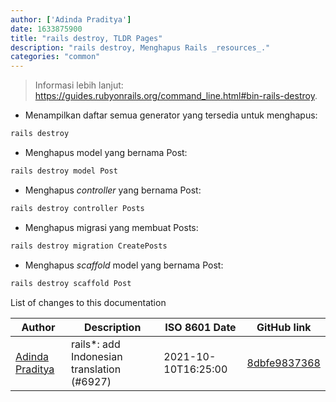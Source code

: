 ```yaml
---
author: ['Adinda Praditya']
date: 1633875900
title: "rails destroy, TLDR Pages"
description: "rails destroy, Menghapus Rails _resources_."
categories: "common"
---
```

> Informasi lebih lanjut: <https://guides.rubyonrails.org/command_line.html#bin-rails-destroy>.

- Menampilkan daftar semua generator yang tersedia untuk menghapus:

```bash
rails destroy
```

- Menghapus model yang bernama Post:

```bash
rails destroy model Post
```

- Menghapus _controller_ yang bernama Post:

```bash
rails destroy controller Posts
```

- Menghapus migrasi yang membuat Posts:

```bash
rails destroy migration CreatePosts
```

- Menghapus _scaffold_ model yang bernama Post:

```bash
rails destroy scaffold Post
```
List of changes to this documentation


Author | Description | ISO 8601 Date | GitHub link
------|-----|-----|-----
[Adinda Praditya](mailto:apraditya@gmail.com) | rails*: add Indonesian translation (#6927) | 2021-10-10T16:25:00 | [8dbfe9837368](https://github.com/tldr-pages/tldr/commit/8dbfe98373687158090fdf87218e3029523a218f)

